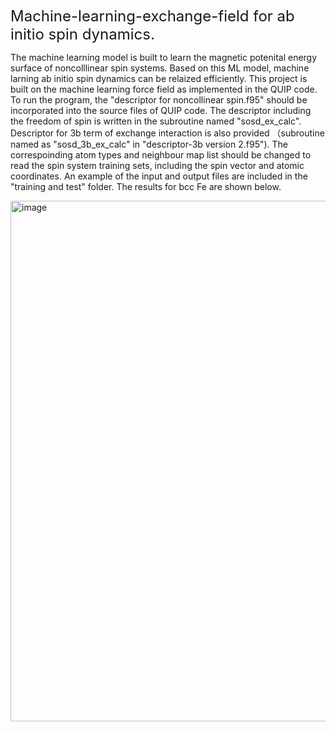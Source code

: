  <font size="5"> Machine-learning-exchange-field for ab initio spin dynamics. </font>
 
The machine learning model is built to learn the magnetic potenital energy surface of noncolllinear spin systems. Based on this ML model, machine larning ab initio spin dynamics can be relaized efficiently. This project is built on the machine learning force field as implemented in the QUIP code.  
To run the program, the "descriptor for noncollinear spin.f95" should be incorporated into the source files of QUIP code. The descriptor including the freedom of spin is written in the subroutine named "sosd_ex_calc". Descriptor for 3b term of exchange interaction is also provided （subroutine named as "sosd_3b_ex_calc" in "descriptor-3b version 2.f95"). The correspoinding atom types and neighbour map list should be changed to read the spin system training sets, including the spin vector and atomic coordinates. 
An example of the input and output files are included in the "training and test" folder.  The results for bcc Fe are shown below.


<img width="659" height="833" alt="image" src="https://github.com/user-attachments/assets/c3757412-c921-43e5-af69-0e9840db0e1b" />


